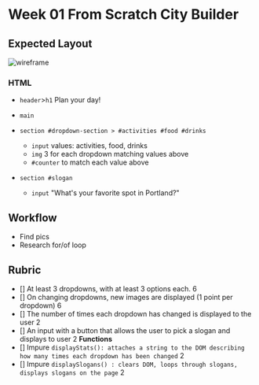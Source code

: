 # Week 01 From Scratch City Builder

## Expected Layout

![wireframe](./assets/citybuilderwireframe.png)

### HTML

-   `header`>`h1` Plan your day!
-   `main`

-   `section #dropdown-section > #activities #food #drinks`

    -   `input` values: activities, food, drinks
    -   `img` 3 for each dropdown matching values above
    -   `#counter` to match each value above

-   `section #slogan`
    -   `input` "What's your favorite spot in Portland?"

## Workflow

-   Find pics
-   Research for/of loop

## Rubric

-   [] At least 3 dropdowns, with at least 3 options each. 6
-   [] On changing dropdowns, new images are displayed (1 point per dropdown) 6
-   [] The number of times each dropdown has changed is displayed to the user 2
-   [] An input with a button that allows the user to pick a slogan and displays to user 2
    **Functions**
-   [] Impure `displayStats(): attaches a string to the DOM describing how many times each dropdown has been changed` 2
-   [] Impure `displaySlogans() : clears DOM, loops through slogans, displays slogans on the page` 2
